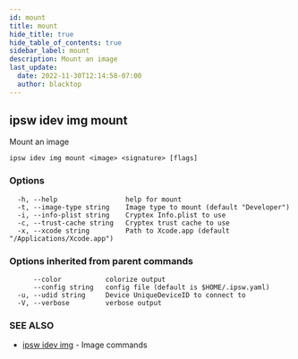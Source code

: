 ```yaml
---
id: mount
title: mount
hide_title: true
hide_table_of_contents: true
sidebar_label: mount
description: Mount an image
last_update:
  date: 2022-11-30T12:14:58-07:00
  author: blacktop
---
```

## ipsw idev img mount

Mount an image

```
ipsw idev img mount <image> <signature> [flags]
```

### Options

```
  -h, --help                 help for mount
  -t, --image-type string    Image type to mount (default "Developer")
  -i, --info-plist string    Cryptex Info.plist to use
  -c, --trust-cache string   Cryptex trust cache to use
  -x, --xcode string         Path to Xcode.app (default "/Applications/Xcode.app")
```

### Options inherited from parent commands

```
      --color           colorize output
      --config string   config file (default is $HOME/.ipsw.yaml)
  -u, --udid string     Device UniqueDeviceID to connect to
  -V, --verbose         verbose output
```

### SEE ALSO

* [ipsw idev img](/docs/cli/ipsw/idev/img)	 - Image commands

